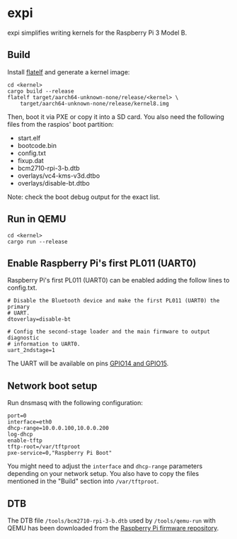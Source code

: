 # expi

expi simplifies writing kernels for the Raspberry Pi 3 Model B.

## Build

Install [flatelf] and generate a kernel image:

```
cd <kernel>
cargo build --release
flatelf target/aarch64-unknown-none/release/<kernel> \
    target/aarch64-unknown-none/release/kernel8.img
```

Then, boot it via PXE or copy it into a SD card. You also need the following
files from the raspios' boot partition:

- start.elf
- bootcode.bin
- config.txt
- fixup.dat
- bcm2710-rpi-3-b.dtb
- overlays/vc4-kms-v3d.dtbo
- overlays/disable-bt.dtbo

Note: check the boot debug output for the exact list.

## Run in QEMU

```
cd <kernel>
cargo run --release
```

## Enable Raspberry Pi's first PL011 (UART0)

Raspberry Pi's first PL011 (UART0) can be enabled adding the follow lines to
config.txt.

```
# Disable the Bluetooth device and make the first PL011 (UART0) the primary
# UART.
dtoverlay=disable-bt

# Config the second-stage loader and the main firmware to output diagnostic
# information to UART0.
uart_2ndstage=1
```

The UART will be available on pins [GPIO14 and GPIO15].

## Network boot setup

Run dnsmasq with the following configuration:

```
port=0
interface=eth0
dhcp-range=10.0.0.100,10.0.0.200
log-dhcp
enable-tftp
tftp-root=/var/tftproot
pxe-service=0,"Raspberry Pi Boot"
```

You might need to adjust the `interface` and `dhcp-range` parameters depending
on your network setup. You also have to copy the files mentioned in the "Build"
section into `/var/tftproot`.

## DTB

The DTB file `/tools/bcm2710-rpi-3-b.dtb` used by `/tools/qemu-run` with QEMU
has been downloaded from the [Raspberry Pi firmware repository].


[flatelf]: https://github.com/jroimartin/flatelf/
[GPIO14 and GPIO15]: https://www.raspberrypi.com/documentation/computers/raspberry-pi.html#gpio-and-the-40-pin-header
[Raspberry Pi firmware repository]: https://github.com/raspberrypi/firmware/
